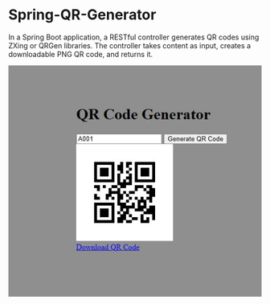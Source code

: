 # Spring-QR-Generator
In a Spring Boot application, a RESTful controller generates QR codes using ZXing or QRGen libraries. The controller takes content as input, creates a downloadable PNG QR code, and returns it. 


<img src="https://github.com/AshanIndrajith/Spring-QR-Generator/blob/main/image.jpg">
